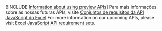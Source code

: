 [!INCLUDE [Information about using preview APIs](../includes/using-preview-apis.md)]
<span data-ttu-id="3b531-101">Para mais informações sobre as nossas futuras APIs, visite [ Conjuntos de requisitos da API JavaScript do Excel](../reference/requirement-sets/excel-api-requirement-sets.md#excel-javascript-preview-apis).</span><span class="sxs-lookup"><span data-stu-id="3b531-101">For more information on our upcoming APIs, please visit [Excel JavaScript API requirement sets](../reference/requirement-sets/excel-api-requirement-sets.md#excel-javascript-preview-apis).</span></span>